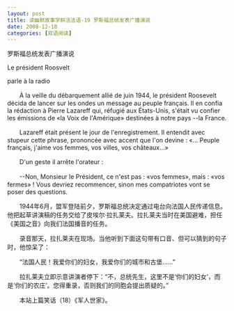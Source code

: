 ```yaml
---
layout: post
title: 读幽默故事学鲜活法语-19 罗斯福总统发表广播演说
date: 2008-12-18
categories: [双语阅读]  
---
```


罗斯福总统发表广播演说

Le président Roosvelt

parle à la radio



　　À la veille du débarquement allié de juin 1944, le président Roosevelt décida de lancer sur les ondes un message au peuple français. Il en confia la rédaction à Pierre Lazareff qui, réfugié aux États-Unis, s'était vu confier les émissions de «la Voix de l'Amérique» destinées à notre pays --la France.

　　Lazareff était présent le jour de l'enregistrement. Il entendit avec stupeur cette phrase, prononcée avec accent que l'on devine : «... Peuple français, j'aime vos femmes, vos villes, vos châteaux...»

　　D'un geste il arrête l'orateur :

　　--Non, Monsieur le Président, ce n'est pas : «vos femmes», mais : «vos fermes» ! Vous devriez recommencer, sinon mes compatriotes vont se poser des questions.



　　1944年6月，盟军登陆前夕，罗斯福总统决定通过电台向法国人民传递信息。他把起草讲演稿的任务交给了皮埃尔·拉扎莱夫。拉扎莱夫当时在美国避难，担任《美国之音》向我们法国播音的任务。

　　录音那天，拉扎莱夫在现场。当他听到下面这句带有口音、但可以猜到的句子时，他惊呆了：

　　“法国人民！我爱你们的妇女，我爱你们的城市和古堡……”

　　拉扎莱夫立即示意讲演者停下：“不，总统先生，这里不是‘你们的妇女’，而是‘你们的农庄’。您得重录，否则我们的同胞会提出质疑的。”



　　本站上篇笑话（18）《军人世家》。

